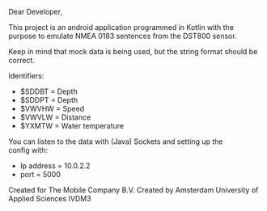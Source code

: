 Dear Developer,

This project is an android application programmed in Kotlin with the  
purpose to emulate NMEA 0183 sentences from the DST800 sensor.

Keep in mind that mock data is being used, but the string format should
be correct.

Identifiers:
- $SDDBT = Depth
- $SDDPT = Depth
- $VWVHW = Speed
- $VWVLW = Distance
- $YXMTW = Water temperature

You can listen to the data with (Java) Sockets and setting up the  
config with:
- Ip address = 10.0.2.2
- port = 5000

Created for The Mobile Company B.V.
Created by Amsterdam University of Applied Sciences IVDM3
